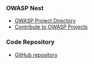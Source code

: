 ### OWASP Nest

* [OWASP Project Directory](https://nest.owasp.dev/projects/)
* [Contribute to OWASP Projects](https://nest.owasp.dev/projects/contribute/)

### Code Repository

* [GitHub repository](https://github.com/owasp/nest)
